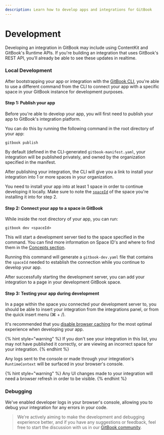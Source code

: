 ```yaml
---
description: Learn how to develop apps and integrations for GitBook
---
```


# Development

Developing an integration in GitBook may include using ContentKit and GitBook's Runtime APIs. If you're building an integration that uses GitBook's REST API, you'll already be able to see these updates in realtime.

### Local Development

After bootstrapping your app or integration with the [GitBook CLI](broken-reference), you're able to use a different command from the CLI to connect your app with a specific space in your GitBook instance for development purposes.

#### **Step 1: Publish your app**

Before you're able to develop your app, you will first need to publish your app to GitBook's integration platform.&#x20;

You can do this by running the following command in the root directory of your app:

```
gitbook publish
```

By default (defined in the CLI-generated `gitbook-manifest.yaml`, your integration will be published privately, and owned by the organization specified in the manifest.

After publishing your integration, the CLI will give you a link to install your integration into 1 or more spaces in your organization.&#x20;

You need to install your app into at least 1 space in order to continue developing it locally. Make sure to note the [`spaceId`](concepts.md) of the space you're installing it into for step 2.

#### Step 2: Connect your app to a space in GitBook&#x20;

While inside the root directory of your app, you can run:

```
gitbook dev <spaceId>
```

This will start a development server tied to the space specified in the command. You can find more information on Space ID's and where to find them in the [Concepts section](concepts.md).

Running this command will generate a `gitbook-dev.yaml` file that contains the `spaceId` needed to establish the connection while you continue to develop your app.

After successfully starting the development server, you can add your integration to a page in your development GitBook space.

#### Step 3: Testing your app during development

In a page within the space you connected your development server to, you should be able to insert your integration from the integrations panel, or from the quick insert menu (⌘ + /).&#x20;

It's recommended that you [disable browser caching](https://stackoverflow.com/a/7000899) for the most optimal experience when developing your app.

{% hint style="warning" %}
If you don't see your integration in this list, you may not have published it correctly, or are viewing an incorrect space for your integration.
{% endhint %}

Any logs sent to the console or made through your integration's `RuntimeContext` will be surfaced in your browser's console.&#x20;

{% hint style="warning" %}
Any UI changes made to your integration will need a browser refresh in order to be visible.
{% endhint %}

### Debugging

We've enabled developer logs in your browser's console, allowing you to debug your integration for any errors in your code.&#x20;



> We're actively aiming to make the development and debugging experience better, and if you have any suggestions or feedback, feel free to start the discussion with us in our [GitBook community](https://github.com/GitbookIO/community).
